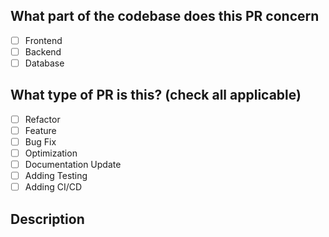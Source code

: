 ## What part of the codebase does this PR concern

- [ ] Frontend
- [ ] Backend
- [ ] Database

## What type of PR is this? (check all applicable)

- [ ] Refactor
- [ ] Feature
- [ ] Bug Fix
- [ ] Optimization
- [ ] Documentation Update
- [ ] Adding Testing
- [ ] Adding CI/CD

## Description
